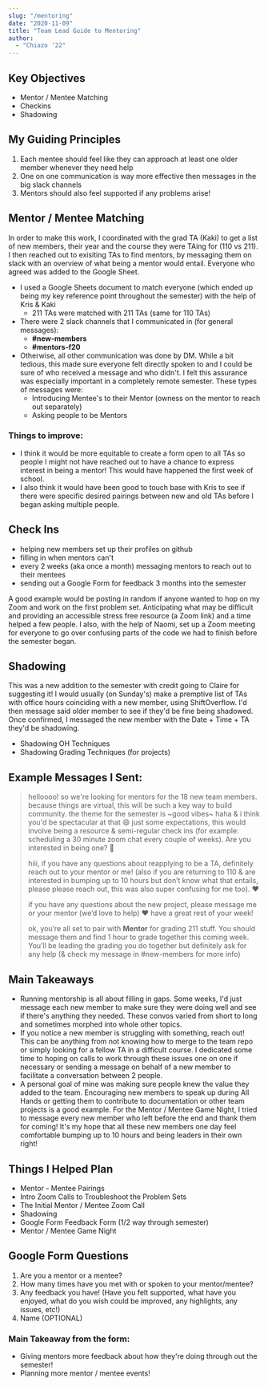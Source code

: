 ```yaml
---
slug: "/mentoring"
date: "2020-11-09"
title: "Team Lead Guide to Mentoring"
author:
  - "Chiazo '22"
---
```


## Key Objectives

- Mentor / Mentee Matching
- Checkins
- Shadowing

## My Guiding Principles

1. Each mentee should feel like they can approach at least one older member whenever they need help
1. One on one communication is way more effective then messages in the big slack channels
1. Mentors should also feel supported if any problems arise!

## Mentor / Mentee Matching

In order to make this work, I coordinated with the grad TA (Kaki) to get a list of new members, their year and the course they were TAing for (110 vs 211). I then reached out to exisiting TAs to find mentors, by messaging them on slack with an overview of what being a mentor would entail. Everyone who agreed was added to the Google Sheet.

- I used a Google Sheets document to match everyone (which ended up being my key reference point throughout the semester) with the help of Kris & Kaki
  - 211 TAs were matched with 211 TAs (same for 110 TAs)
- There were 2 slack channels that I communicated in (for general messages):
  - **#new-members**
  - **#mentors-f20**
- Otherwise, all other communication was done by DM. While a bit tedious, this made sure everyone felt directly spoken to and I could be sure of who received a message and who didn't. I felt this assurance was especially important in a completely remote semester. These types of messages were:
  - Introducing Mentee's to their Mentor (owness on the mentor to reach out separately)
  - Asking people to be Mentors

### Things to improve:

- I think it would be more equitable to create a form open to all TAs so people I might not have reached out to have a chance to express interest in being a mentor! This would have happened the first week of school.
- I also think it would have been good to touch base with Kris to see if there were specific desired pairings between new and old TAs before I began asking multiple people.

## Check Ins

- helping new members set up their profiles on github
- filling in when mentors can't
- every 2 weeks (aka once a month) messaging mentors to reach out to their mentees
- sending out a Google Form for feedback 3 months into the semester

A good example would be posting in random if anyone wanted to hop on my Zoom and work on the first problem set. Anticipating what may be difficult and providing an accessible stress free resource (a Zoom link) and a time helped a few people. I also, with the help of Naomi, set up a Zoom meeting for everyone to go over confusing parts of the code we had to finish before the semester began.

## Shadowing

This was a new addition to the semester with credit going to Claire for suggesting it! I would usually (on Sunday's) make a premptive list of TAs with office hours coinciding with a new member, using ShiftOverflow. I'd then message said older member to see if they'd be fine being shadowed. Once confirmed, I messaged the new member with the Date + Time + TA they'd be shadowing.

- Shadowing OH Techniques
- Shadowing Grading Techniques (for projects)

## Example Messages I Sent:

> helloooo! so we're looking for mentors for the 18 new team members. because things are virtual, this will be such a key way to build community. the theme for the semester is ~good vibes~ haha & i think you'd be spectacular at that :smile: just some expectations, this would involve being a resource & semi-regular check ins (for example: scheduling a 30 minute zoom chat every couple of weeks). Are you interested in being one? :slightly_smiling_face:
>
> hiii, if you have any questions about reapplying to be a TA, definitely reach out to your mentor or me! (also if you are returning to 110 & are interested in bumping up to 10 hours but don’t know what that entails, please please reach out, this was also super confusing for me too). :heart:
>
> if you have any questions about the new project, please message me or your mentor (we’d love to help) :heart: have a great rest of your week!
>
> ok, you’re all set to pair with **Mentor** for grading 211 stuff. You should message them and find 1 hour to grade together this coming week. You’ll be leading the grading you do together but definitely ask for any help (& check my message in #new-members for more info)

## Main Takeaways

- Running mentorship is all about filling in gaps. Some weeks, I'd just message each new member to make sure they were doing well and see if there's anything they needed. These convos varied from short to long and sometimes morphed into whole other topics.
- If you notice a new member is struggling with something, reach out! This can be anything from not knowing how to merge to the team repo or simply looking for a fellow TA in a difficult course. I dedicated some time to hoping on calls to work through these issues one on one if necessary or sending a message on behalf of a new member to facilitate a conversation between 2 people.
- A personal goal of mine was making sure people knew the value they added to the team. Encouraging new members to speak up during All Hands or getting them to contribute to documentation or other team projects is a good example. For the Mentor / Mentee Game Night, I tried to message every new member who left before the end and thank them for coming! It's my hope that all these new members one day feel comfortable bumping up to 10 hours and being leaders in their own right!

## Things I Helped Plan

- Mentor - Mentee Pairings
- Intro Zoom Calls to Troubleshoot the Problem Sets
- The Initial Mentor / Mentee Zoom Call
- Shadowing
- Google Form Feedback Form (1/2 way through semester)
- Mentor / Mentee Game Night

## Google Form Questions

1. Are you a mentor or a mentee?
1. How many times have you met with or spoken to your mentor/mentee?
1. Any feedback you have! (Have you felt supported, what have you enjoyed, what do you wish could be improved, any highlights, any issues, etc!)
1. Name (OPTIONAL)

### Main Takeaway from the form:

- Giving mentors more feedback about how they're doing through out the semester!
- Planning more mentor / mentee events!
